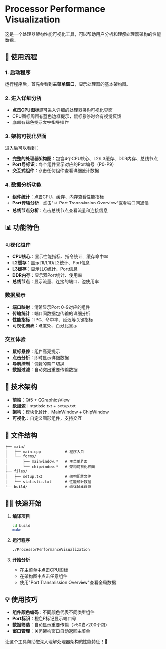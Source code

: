 # Processor Performance Visualization

这是一个处理器架构性能可视化工具，可以帮助用户分析和理解处理器架构的性能数据。

## 🚀 使用流程

### 1. 启动程序
运行程序后，首先会看到**主菜单窗口**，显示处理器的基本架构图。

### 2. 进入详细分析
- **点击CPU图标**即可进入详细的处理器架构可视化界面
- CPU图标周围有蓝色边框提示，鼠标悬停时会有视觉反馈
- 底部有绿色提示文字指导操作

### 3. 架构可视化界面
进入后可以看到：
- **完整的处理器架构图**：包含4个CPU核心、L2/L3缓存、DDR内存、总线节点
- **Port号标识**：每个组件显示对应的Port编号（P0-P9）
- **交互式组件**：点击任何组件查看详细统计数据

### 4. 数据分析功能
- **组件统计**：点击CPU、缓存、内存查看性能指标
- **Port传输分析**：点击"📊 Port Transmission Overview"查看端口间通信
- **总线节点分析**：点击总线节点查看流量和连接信息

## 📊 功能特色

### 可视化组件
- **CPU核心**：显示性能指标、指令统计、缓存命中率
- **L2缓存**：显示L1I/L1D/L2统计、Port信息
- **L3缓存**：显示LLC统计、Port信息  
- **DDR内存**：显示双Port统计、使用率
- **总线节点**：显示流量、连接的端口、边使用率

### 数据展示
- **端口映射**：清晰显示Port 0-9对应的组件
- **传输统计**：端口间数据包传输的详细分析
- **性能指标**：IPC、命中率、延迟等关键指标
- **可视化图表**：进度条、百分比显示

### 交互体验
- **鼠标悬停**：组件高亮提示
- **点击分析**：即时显示详细数据
- **导航控制**：便捷的窗口切换
- **数据过滤**：自动突出重要传输数据

## 🔧 技术架构

- **前端**：Qt5 + QGraphicsView
- **数据源**：statistic.txt + setup.txt
- **架构**：模块化设计，MainWindow + ChipWindow
- **可视化**：自定义图形组件，支持交互

## 📁 文件结构

```
├── main/
│   ├── main.cpp           # 程序入口
│   └── forms/
│       ├── mainwindow.*   # 主菜单界面
│       └── chipwindow.*   # 架构可视化界面
├── files/
│   ├── setup.txt          # 架构配置文件  
│   └── statistic.txt      # 性能统计数据
└── build/                 # 编译输出目录
```

## 🏃‍♂️ 快速开始

1. **编译项目**
   ```bash
   cd build
   make
   ```

2. **运行程序**
   ```bash
   ./ProcessorPerformanceVisualization
   ```

3. **开始分析**
   - 在主菜单中点击CPU图标
   - 在架构图中点击任意组件
   - 使用"Port Transmission Overview"查看全局数据

## 💡 使用技巧

- **组件颜色编码**：不同颜色代表不同类型组件
- **Port标识**：橙色P标记显示端口号
- **数据筛选**：自动显示重要传输（>50或>200个包）
- **窗口管理**：关闭架构窗口自动返回主菜单

让这个工具帮助您深入理解处理器架构的性能特征！🎯
